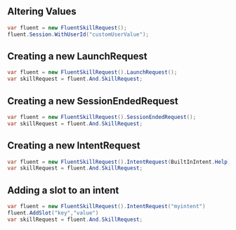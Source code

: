 ﻿## Altering Values
```csharp
var fluent = new FluentSkillRequest();
fluent.Session.WithUserId("customUserValue");
```

## Creating a new LaunchRequest

```csharp
var fluent = new FluentSkillRequest().LaunchRequest();
var skillRequest = fluent.And.SkillRequest;
```

## Creating a new SessionEndedRequest

```csharp
var fluent = new FluentSkillRequest().SessionEndedRequest();
var skillRequest = fluent.And.SkillRequest;
```

## Creating a new IntentRequest

```csharp
var fluent = new FluentSkillRequest().IntentRequest(BuiltInIntent.Help)
var skillRequest = fluent.And.SkillRequest;
```

## Adding a slot to an intent

```csharp
var fluent = new FluentSkillRequest().IntentRequest("myintent")
fluent.AddSlot("key","value")
var skillRequest = fluent.And.SkillRequest;
```